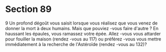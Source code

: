 # Section 89

9
Un profond dégoût vous saisit lorsque vous réalisez que vous
venez de donner la mort à deux humains. Mais que pouviez -vous
faire d'autre ? En haussant les épaules, vous ramassez votre épée.
Allez -vous vous attarder pour fouiller la maison (rendez -vous au
117) ou préférez -vous vous mettre immédiatement à la recherche
de l'Astéroïde (rendez -vous au  132)?